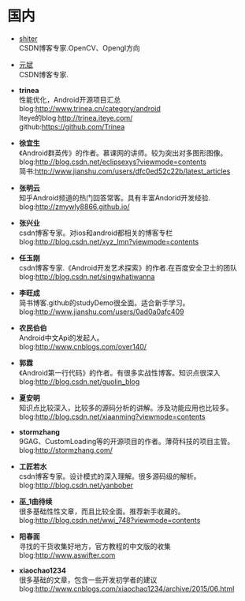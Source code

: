 

# 国内
- [shiter](http://blog.csdn.net/wangyaninglm)<br/>
CSDN博客专家.OpenCV、Opengl方向

- [元斌](http://blog.csdn.net/qibin0506)<br/>
CSDN博客专家.

- **trinea**<br/>
 性能优化，Android开源项目汇总<br/>
 blog:http://www.trinea.cn/category/android<br/>
 Iteye的blog:http://trinea.iteye.com/<br/>
 github:https://github.com/Trinea<br/>

- **徐宜生**<br/>
《Android群英传》的作者。慕课网的讲师。较为突出对多图形图像。<br/>
 blog:http://blog.csdn.net/eclipsexys?viewmode=contents<br/>
 简书:http://www.jianshu.com/users/dfc0ed52c22b/latest_articles<br/>

- **张明云**<br/>
  知乎Android频道的热门回答常客。具有丰富Andorid开发经验.<br/>
  blog:http://zmywly8866.github.io/<br/>
 
- **张兴业**<br/>
csdn博客专家。对ios和android都相关的博客专栏<br/>
blog:http://blog.csdn.net/xyz_lmn?viewmode=contents<br/>
  
- **任玉刚**<br/>
csdn博客专家.《Android开发艺术探索》的作者.在百度安全卫士的团队<br/>
blog:http://blog.csdn.net/singwhatiwanna<br/>


- **李旺成**<br/>
简书博客.github的studyDemo很全面。适合新手学习。<br/>
blog:http://www.jianshu.com/users/0ad0a0afc409<br/>
  
- **农民伯伯**<br/>
Android中文Api的发起人。<br/>
blog:http://www.cnblogs.com/over140/<br/>

- **郭霖**<br/>
《Android第一行代码》的作者。有很多实战性博客。知识点很深入<br/>
blog:http://blog.csdn.net/guolin_blog<br/>
  
- **夏安明**<br/>
知识点比较深入，比较多的源码分析的讲解。涉及功能应用也比较多。<br/>
blog:http://blog.csdn.net/xiaanming?viewmode=contents<br/>

- **stormzhang**<br/>
9GAG、CustomLoading等的开源项目的作者。薄荷科技的项目主管。<br/>
blog:http://stormzhang.com/<br/>
  
- **工匠若水**<br/>
csdn博客专家。设计模式的深入理解。很多源码级的解析。<br/>
blog:http://blog.csdn.net/yanbober<br/>
  
- **巫_1曲待续**<br/>
  很多基础性性文章，而且比较全面。推荐新手收藏的。<br/>
  blog:http://blog.csdn.net/wwj_748?viewmode=contents<br/>

- **阳春面**<br/>
 寻找的干货收集好地方，官方教程的中文版的收集<br/>
 blog:http://www.aswifter.com<br/>

- **xiaochao1234**<br/>
很多基础的文章，包含一些开发初学者的建议<br/>
blog:http://www.cnblogs.com/xiaochao1234/archive/2015/06.html<br/>


